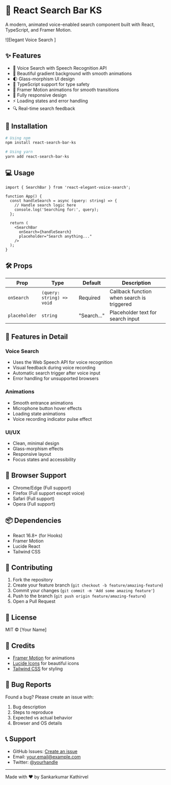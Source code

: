 # 🎯 React Search Bar KS

A modern, animated voice-enabled search component built with React, TypeScript, and Framer Motion.

![Elegant Voice Search ]

## ✨ Features

- 🎤 Voice Search with Speech Recognition API
- 🎨 Beautiful gradient background with smooth animations
- 🌓 Glass-morphism UI design
- 🎯 TypeScript support for type safety
- 🎪 Framer Motion animations for smooth transitions
- 📱 Fully responsive design
- ⚡ Loading states and error handling
- 🔍 Real-time search feedback

## 🚀 Installation

```bash
# Using npm
npm install react-search-bar-ks

# Using yarn
yarn add react-search-bar-ks
```

## 💻 Usage

```tsx
import { SearchBar } from 'react-elegant-voice-search';

function App() {
  const handleSearch = async (query: string) => {
    // Handle search logic here
    console.log('Searching for:', query);
  };

  return (
    <SearchBar 
      onSearch={handleSearch}
      placeholder="Search anything..."
    />
  );
}
```

## 🛠️ Props

| Prop | Type | Default | Description |
|------|------|---------|-------------|
| `onSearch` | `(query: string) => void` | Required | Callback function when search is triggered |
| `placeholder` | `string` | "Search..." | Placeholder text for search input |

## 🎨 Features in Detail

### Voice Search
- Uses the Web Speech API for voice recognition
- Visual feedback during voice recording
- Automatic search trigger after voice input
- Error handling for unsupported browsers

### Animations
- Smooth entrance animations
- Microphone button hover effects
- Loading state animations
- Voice recording indicator pulse effect

### UI/UX
- Clean, minimal design
- Glass-morphism effects
- Responsive layout
- Focus states and accessibility

## 🔧 Browser Support

- Chrome/Edge (Full support)
- Firefox (Full support except voice)
- Safari (Full support)
- Opera (Full support)

## 📦 Dependencies

- React 16.8+ (for Hooks)
- Framer Motion
- Lucide React
- Tailwind CSS

## 🤝 Contributing

1. Fork the repository
2. Create your feature branch (`git checkout -b feature/amazing-feature`)
3. Commit your changes (`git commit -m 'Add some amazing feature'`)
4. Push to the branch (`git push origin feature/amazing-feature`)
5. Open a Pull Request

## 📝 License

MIT © [Your Name]

## 🙏 Credits

- [Framer Motion](https://www.framer.com/motion/) for animations
- [Lucide Icons](https://lucide.dev/) for beautiful icons
- [Tailwind CSS](https://tailwindcss.com/) for styling

## 🐛 Bug Reports

Found a bug? Please create an issue with:
1. Bug description
2. Steps to reproduce
3. Expected vs actual behavior
4. Browser and OS details

## 📞 Support

- GitHub Issues: [Create an issue](https://github.com/yourusername/elegant-voice-search/issues)
- Email: your.email@example.com
- Twitter: [@yourhandle](https://twitter.com/yourhandle)

---

Made with ❤️ by Sankarkumar Kathirvel
